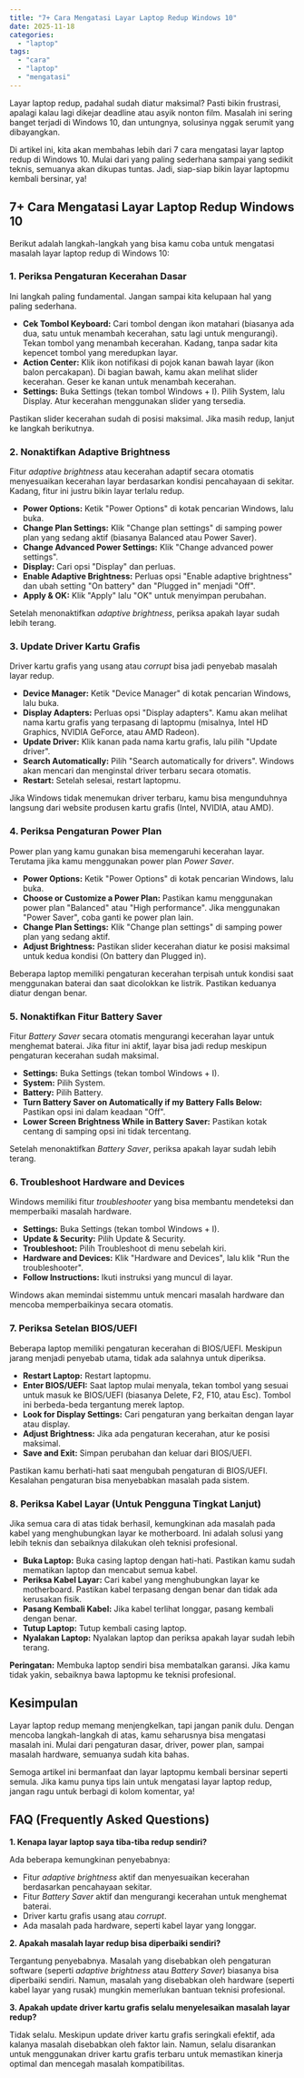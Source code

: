 ```yaml
---
title: "7+ Cara Mengatasi Layar Laptop Redup Windows 10"
date: 2025-11-18
categories: 
  - "laptop"
tags: 
  - "cara"
  - "laptop"
  - "mengatasi"
---
```


Layar laptop redup, padahal sudah diatur maksimal? Pasti bikin frustrasi, apalagi kalau lagi dikejar deadline atau asyik nonton film. Masalah ini sering banget terjadi di Windows 10, dan untungnya, solusinya nggak serumit yang dibayangkan.

Di artikel ini, kita akan membahas lebih dari 7 cara mengatasi layar laptop redup di Windows 10. Mulai dari yang paling sederhana sampai yang sedikit teknis, semuanya akan dikupas tuntas. Jadi, siap-siap bikin layar laptopmu kembali bersinar, ya!

## 7+ Cara Mengatasi Layar Laptop Redup Windows 10

Berikut adalah langkah-langkah yang bisa kamu coba untuk mengatasi masalah layar laptop redup di Windows 10:

### 1\. Periksa Pengaturan Kecerahan Dasar

Ini langkah paling fundamental. Jangan sampai kita kelupaan hal yang paling sederhana.

- **Cek Tombol Keyboard:** Cari tombol dengan ikon matahari (biasanya ada dua, satu untuk menambah kecerahan, satu lagi untuk mengurangi). Tekan tombol yang menambah kecerahan. Kadang, tanpa sadar kita kepencet tombol yang meredupkan layar.
- **Action Center:** Klik ikon notifikasi di pojok kanan bawah layar (ikon balon percakapan). Di bagian bawah, kamu akan melihat slider kecerahan. Geser ke kanan untuk menambah kecerahan.
- **Settings:** Buka Settings (tekan tombol Windows + I). Pilih System, lalu Display. Atur kecerahan menggunakan slider yang tersedia.

Pastikan slider kecerahan sudah di posisi maksimal. Jika masih redup, lanjut ke langkah berikutnya.

### 2\. Nonaktifkan Adaptive Brightness

Fitur _adaptive brightness_ atau kecerahan adaptif secara otomatis menyesuaikan kecerahan layar berdasarkan kondisi pencahayaan di sekitar. Kadang, fitur ini justru bikin layar terlalu redup.

- **Power Options:** Ketik "Power Options" di kotak pencarian Windows, lalu buka.
- **Change Plan Settings:** Klik "Change plan settings" di samping power plan yang sedang aktif (biasanya Balanced atau Power Saver).
- **Change Advanced Power Settings:** Klik "Change advanced power settings".
- **Display:** Cari opsi "Display" dan perluas.
- **Enable Adaptive Brightness:** Perluas opsi "Enable adaptive brightness" dan ubah setting "On battery" dan "Plugged in" menjadi "Off".
- **Apply & OK:** Klik "Apply" lalu "OK" untuk menyimpan perubahan.

Setelah menonaktifkan _adaptive brightness_, periksa apakah layar sudah lebih terang.

### 3\. Update Driver Kartu Grafis

Driver kartu grafis yang usang atau _corrupt_ bisa jadi penyebab masalah layar redup.

- **Device Manager:** Ketik "Device Manager" di kotak pencarian Windows, lalu buka.
- **Display Adapters:** Perluas opsi "Display adapters". Kamu akan melihat nama kartu grafis yang terpasang di laptopmu (misalnya, Intel HD Graphics, NVIDIA GeForce, atau AMD Radeon).
- **Update Driver:** Klik kanan pada nama kartu grafis, lalu pilih "Update driver".
- **Search Automatically:** Pilih "Search automatically for drivers". Windows akan mencari dan menginstal driver terbaru secara otomatis.
- **Restart:** Setelah selesai, restart laptopmu.

Jika Windows tidak menemukan driver terbaru, kamu bisa mengunduhnya langsung dari website produsen kartu grafis (Intel, NVIDIA, atau AMD).

### 4\. Periksa Pengaturan Power Plan

Power plan yang kamu gunakan bisa memengaruhi kecerahan layar. Terutama jika kamu menggunakan power plan _Power Saver_.

- **Power Options:** Ketik "Power Options" di kotak pencarian Windows, lalu buka.
- **Choose or Customize a Power Plan:** Pastikan kamu menggunakan power plan "Balanced" atau "High performance". Jika menggunakan "Power Saver", coba ganti ke power plan lain.
- **Change Plan Settings:** Klik "Change plan settings" di samping power plan yang sedang aktif.
- **Adjust Brightness:** Pastikan slider kecerahan diatur ke posisi maksimal untuk kedua kondisi (On battery dan Plugged in).

Beberapa laptop memiliki pengaturan kecerahan terpisah untuk kondisi saat menggunakan baterai dan saat dicolokkan ke listrik. Pastikan keduanya diatur dengan benar.

### 5\. Nonaktifkan Fitur Battery Saver

Fitur _Battery Saver_ secara otomatis mengurangi kecerahan layar untuk menghemat baterai. Jika fitur ini aktif, layar bisa jadi redup meskipun pengaturan kecerahan sudah maksimal.

- **Settings:** Buka Settings (tekan tombol Windows + I).
- **System:** Pilih System.
- **Battery:** Pilih Battery.
- **Turn Battery Saver on Automatically if my Battery Falls Below:** Pastikan opsi ini dalam keadaan "Off".
- **Lower Screen Brightness While in Battery Saver:** Pastikan kotak centang di samping opsi ini tidak tercentang.

Setelah menonaktifkan _Battery Saver_, periksa apakah layar sudah lebih terang.

### 6\. Troubleshoot Hardware and Devices

Windows memiliki fitur _troubleshooter_ yang bisa membantu mendeteksi dan memperbaiki masalah hardware.

- **Settings:** Buka Settings (tekan tombol Windows + I).
- **Update & Security:** Pilih Update & Security.
- **Troubleshoot:** Pilih Troubleshoot di menu sebelah kiri.
- **Hardware and Devices:** Klik "Hardware and Devices", lalu klik "Run the troubleshooter".
- **Follow Instructions:** Ikuti instruksi yang muncul di layar.

Windows akan memindai sistemmu untuk mencari masalah hardware dan mencoba memperbaikinya secara otomatis.

### 7\. Periksa Setelan BIOS/UEFI

Beberapa laptop memiliki pengaturan kecerahan di BIOS/UEFI. Meskipun jarang menjadi penyebab utama, tidak ada salahnya untuk diperiksa.

- **Restart Laptop:** Restart laptopmu.
- **Enter BIOS/UEFI:** Saat laptop mulai menyala, tekan tombol yang sesuai untuk masuk ke BIOS/UEFI (biasanya Delete, F2, F10, atau Esc). Tombol ini berbeda-beda tergantung merek laptop.
- **Look for Display Settings:** Cari pengaturan yang berkaitan dengan layar atau display.
- **Adjust Brightness:** Jika ada pengaturan kecerahan, atur ke posisi maksimal.
- **Save and Exit:** Simpan perubahan dan keluar dari BIOS/UEFI.

Pastikan kamu berhati-hati saat mengubah pengaturan di BIOS/UEFI. Kesalahan pengaturan bisa menyebabkan masalah pada sistem.

### 8\. Periksa Kabel Layar (Untuk Pengguna Tingkat Lanjut)

Jika semua cara di atas tidak berhasil, kemungkinan ada masalah pada kabel yang menghubungkan layar ke motherboard. Ini adalah solusi yang lebih teknis dan sebaiknya dilakukan oleh teknisi profesional.

- **Buka Laptop:** Buka casing laptop dengan hati-hati. Pastikan kamu sudah mematikan laptop dan mencabut semua kabel.
- **Periksa Kabel Layar:** Cari kabel yang menghubungkan layar ke motherboard. Pastikan kabel terpasang dengan benar dan tidak ada kerusakan fisik.
- **Pasang Kembali Kabel:** Jika kabel terlihat longgar, pasang kembali dengan benar.
- **Tutup Laptop:** Tutup kembali casing laptop.
- **Nyalakan Laptop:** Nyalakan laptop dan periksa apakah layar sudah lebih terang.

**Peringatan:** Membuka laptop sendiri bisa membatalkan garansi. Jika kamu tidak yakin, sebaiknya bawa laptopmu ke teknisi profesional.

## Kesimpulan

Layar laptop redup memang menjengkelkan, tapi jangan panik dulu. Dengan mencoba langkah-langkah di atas, kamu seharusnya bisa mengatasi masalah ini. Mulai dari pengaturan dasar, driver, power plan, sampai masalah hardware, semuanya sudah kita bahas.

Semoga artikel ini bermanfaat dan layar laptopmu kembali bersinar seperti semula. Jika kamu punya tips lain untuk mengatasi layar laptop redup, jangan ragu untuk berbagi di kolom komentar, ya!

## FAQ (Frequently Asked Questions)

**1\. Kenapa layar laptop saya tiba-tiba redup sendiri?**

Ada beberapa kemungkinan penyebabnya:

- Fitur _adaptive brightness_ aktif dan menyesuaikan kecerahan berdasarkan pencahayaan sekitar.
- Fitur _Battery Saver_ aktif dan mengurangi kecerahan untuk menghemat baterai.
- Driver kartu grafis usang atau _corrupt_.
- Ada masalah pada hardware, seperti kabel layar yang longgar.

**2\. Apakah masalah layar redup bisa diperbaiki sendiri?**

Tergantung penyebabnya. Masalah yang disebabkan oleh pengaturan software (seperti _adaptive brightness_ atau _Battery Saver_) biasanya bisa diperbaiki sendiri. Namun, masalah yang disebabkan oleh hardware (seperti kabel layar yang rusak) mungkin memerlukan bantuan teknisi profesional.

**3\. Apakah update driver kartu grafis selalu menyelesaikan masalah layar redup?**

Tidak selalu. Meskipun update driver kartu grafis seringkali efektif, ada kalanya masalah disebabkan oleh faktor lain. Namun, selalu disarankan untuk menggunakan driver kartu grafis terbaru untuk memastikan kinerja optimal dan mencegah masalah kompatibilitas.
